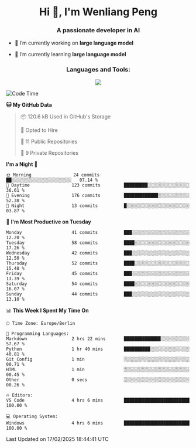 <h1 align="center">Hi 👋, I'm Wenliang Peng</h1>
<h3 align="center">A passionate developer in AI</h3>

- 🔭 I’m currently working on **large language model**

- 🌱 I’m currently learning **large language model**

<!-- <h3 align="left">Connect with me:</h3> -->
<!-- <p align="left">
</p> -->

<h3 align="center">Languages and Tools:</h3>
<p align="center">
  <a href="https://skillicons.dev">
    <img src="https://skillicons.dev/icons?i=cpp,ros,docker,azure,git,linux,py,pytorch,cmake,githubactions,powershell,md&perline=6" />
  </a>
</p>


<!-- <p><img align="center" src="https://github-readme-stats.vercel.app/api/top-langs?username=bpwl0121&show_icons=true&locale=en&layout=compact" alt="bpwl0121" /></p> -->

<!-- <p><img align="center" src="https://github-readme-streak-stats.herokuapp.com/?user=bpwl0121&" alt="bpwl0121" /></p> -->

<!--START_SECTION:waka-->
![Code Time](http://img.shields.io/badge/Code%20Time-166%20hrs%209%20mins-blue)

**🐱 My GitHub Data** 

> 📦 120.6 kB Used in GitHub's Storage 
 > 
> 💼 Opted to Hire
 > 
> 📜 11 Public Repositories 
 > 
> 🔑 9 Private Repositories 
 > 
**I'm a Night 🦉** 

```text
🌞 Morning                24 commits          ██░░░░░░░░░░░░░░░░░░░░░░░   07.14 % 
🌆 Daytime                123 commits         █████████░░░░░░░░░░░░░░░░   36.61 % 
🌃 Evening                176 commits         █████████████░░░░░░░░░░░░   52.38 % 
🌙 Night                  13 commits          █░░░░░░░░░░░░░░░░░░░░░░░░   03.87 % 
```
📅 **I'm Most Productive on Tuesday** 

```text
Monday                   41 commits          ███░░░░░░░░░░░░░░░░░░░░░░   12.20 % 
Tuesday                  58 commits          ████░░░░░░░░░░░░░░░░░░░░░   17.26 % 
Wednesday                42 commits          ███░░░░░░░░░░░░░░░░░░░░░░   12.50 % 
Thursday                 52 commits          ████░░░░░░░░░░░░░░░░░░░░░   15.48 % 
Friday                   45 commits          ███░░░░░░░░░░░░░░░░░░░░░░   13.39 % 
Saturday                 54 commits          ████░░░░░░░░░░░░░░░░░░░░░   16.07 % 
Sunday                   44 commits          ███░░░░░░░░░░░░░░░░░░░░░░   13.10 % 
```


📊 **This Week I Spent My Time On** 

```text
🕑︎ Time Zone: Europe/Berlin

💬 Programming Languages: 
Markdown                 2 hrs 22 mins       ██████████████░░░░░░░░░░░   57.67 % 
Python                   1 hr 40 mins        ██████████░░░░░░░░░░░░░░░   40.81 % 
Git Config               1 min               ░░░░░░░░░░░░░░░░░░░░░░░░░   00.71 % 
HTML                     1 min               ░░░░░░░░░░░░░░░░░░░░░░░░░   00.45 % 
Other                    0 secs              ░░░░░░░░░░░░░░░░░░░░░░░░░   00.26 % 

🔥 Editors: 
VS Code                  4 hrs 6 mins        █████████████████████████   100.00 % 

💻 Operating System: 
Windows                  4 hrs 6 mins        █████████████████████████   100.00 % 
```


 Last Updated on 17/02/2025 18:44:41 UTC
<!--END_SECTION:waka-->
